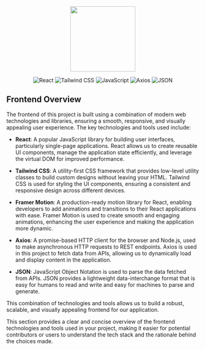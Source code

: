 <div align ="center">
  <img src ="https://github.com/Sai-Dithvika/Grameen-Foundation/assets/118179484/354149a7-4f2a-4c20-a04a-32d558abcf9d" width ="170 px" />
</div>  

<div align ="center">
  
  ![React](https://img.shields.io/badge/React-61DAFB?style=for-the-badge&logo=react&logoColor=white)  ![Tailwind CSS](https://img.shields.io/badge/Tailwind_CSS-38B2AC?style=for-the-badge&logo=tailwind-css&logoColor=white) ![JavaScript](https://img.shields.io/badge/JavaScript-F7DF1E?style=for-the-badge&logo=javascript&logoColor=black) ![Axios](https://img.shields.io/badge/Axios-000000?style=for-the-badge&logo=warehousing&logoColor=white)   ![JSON](https://img.shields.io/badge/JSON-000000?style=for-the-badge&logo=json&logoColor=white)
</div>

## Frontend Overview

The frontend of this project is built using a combination of modern web technologies and libraries, ensuring a smooth, responsive, and visually appealing user experience. The key technologies and tools used include:

- **React**: A popular JavaScript library for building user interfaces, particularly single-page applications. React allows us to create reusable UI components, manage the application state efficiently, and leverage the virtual DOM for improved performance.

- **Tailwind CSS**: A utility-first CSS framework that provides low-level utility classes to build custom designs without leaving your HTML. Tailwind CSS is used for styling the UI components, ensuring a consistent and responsive design across different devices.

- **Framer Motion**: A production-ready motion library for React, enabling developers to add animations and transitions to their React applications with ease. Framer Motion is used to create smooth and engaging animations, enhancing the user experience and making the application more dynamic.

- **Axios**: A promise-based HTTP client for the browser and Node.js, used to make asynchronous HTTP requests to REST endpoints. Axios is used in this project to fetch data from APIs, allowing us to dynamically load and display content in the application.

- **JSON**: JavaScript Object Notation is used to parse the data fetched from APIs. JSON provides a lightweight data-interchange format that is easy for humans to read and write and easy for machines to parse and generate.

This combination of technologies and tools allows us to build a robust, scalable, and visually appealing frontend for our application.

This section provides a clear and concise overview of the frontend technologies and tools used in your project, making it easier for potential contributors or users to understand the tech stack and the rationale behind the choices made.
